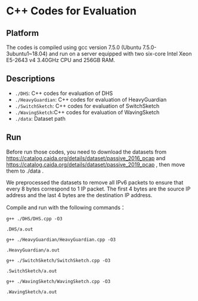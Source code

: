# C++ Codes for Evaluation

## Platform

The codes is compiled using gcc version 7.5.0 (Ubuntu 7.5.0-3ubuntu1~18.04) and run on a server equipped with two six-core Intel Xeon E5-2643 v4 3.40GHz CPU and 256GB RAM.

## Descriptions

- `./DHS`: C++ codes for evaluation of DHS
- `./HeavyGuardian`: C++ codes for evaluation of HeavyGuardian
- `./SwitchSketch`: C++ codes for evaluation of SwitchSketch
- `./WavingSketch`:C++ codes for evaluation of WavingSketch
- `./data`: Dataset path

## Run

Before run those codes, you need to download the datasets from https://catalog.caida.org/details/dataset/passive_2016_pcap and https://catalog.caida.org/details/dataset/passive_2019_pcap , then move them to ./data . 

We preprocessed the datasets to remove all IPv6 packets to ensure that every 8 bytes correspond to 1 IP packet. The first 4 bytes are the source IP address and the last 4 bytes are the destination IP address.

Compile and run with the following commands：
```shell
g++ ./DHS/DHS.cpp -O3
```
```shell
.DHS/a.out
```
```shell
g++ ./HeavyGuardian/HeavyGuardian.cpp -O3 
```
```shell
.HeavyGuardian/a.out
```
```shell
g++ ./SwitchSketch/SwitchSketch.cpp -O3 
```
```shell
.SwitchSketch/a.out
```
```shell
g++ ./WavingSketch/WavingSketch.cpp -O3 
```
```shell
.WavingSketch/a.out
```
